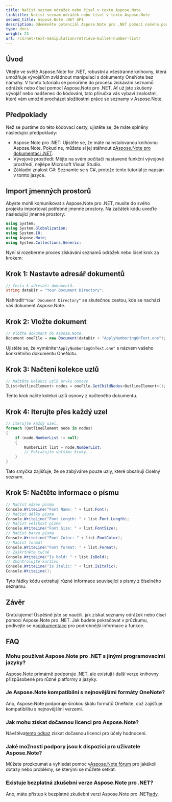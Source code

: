 ```yaml
---
title: Načíst seznam odrážek nebo čísel v textu Aspose.Note
linktitle: Načíst seznam odrážek nebo čísel v textu Aspose.Note
second_title: Aspose.Note .NET API
description: Odemkněte potenciál Aspose.Note pro .NET pomocí našeho podrobného průvodce pro získávání seznamů odrážek nebo čísel. Zvyšte své dovednosti v manipulaci s dokumenty ve OneNotu!
type: docs
weight: 23
url: /cs/net/text-manipulation/retrieve-bullet-number-list/
---
```

## Úvod
Vítejte ve světě Aspose.Note for .NET, robustní a všestranné knihovny, která umožňuje vývojářům zvládnout manipulaci s dokumenty OneNote bez námahy. V tomto tutoriálu se ponoříme do procesu získávání seznamů odrážek nebo čísel pomocí Aspose.Note pro .NET. Ať už jste zkušený vývojář nebo nadšenec do kódování, tato příručka vás vybaví znalostmi, které vám umožní procházet složitostmi práce se seznamy v Aspose.Note.
## Předpoklady
Než se pustíme do této kódovací cesty, ujistěte se, že máte splněny následující předpoklady:
-  Aspose.Note pro .NET: Ujistěte se, že máte nainstalovanou knihovnu Aspose.Note. Pokud ne, můžete si jej stáhnout z[Aspose.Note pro dokumentaci .NET](https://reference.aspose.com/note/net/).
- Vývojové prostředí: Mějte na svém počítači nastavené funkční vývojové prostředí, nejlépe Microsoft Visual Studio.
- Základní znalost C#: Seznamte se s C#, protože tento tutoriál je napsán v tomto jazyce.
## Import jmenných prostorů
Abyste mohli komunikovat s Aspose.Note pro .NET, musíte do svého projektu importovat potřebné jmenné prostory. Na začátek kódu uveďte následující jmenné prostory:
```csharp
using System;
using System.Globalization;
using System.IO;
using Aspose.Note;
using System.Collections.Generic;
```
Nyní si rozeberme proces získávání seznamů odrážek nebo čísel krok za krokem:
## Krok 1: Nastavte adresář dokumentů
```csharp
// Cesta k adresáři dokumentů.
string dataDir = "Your Document Directory";
```
 Nahradit`"Your Document Directory"` se skutečnou cestou, kde se nachází váš dokument Aspose.Note.
## Krok 2: Vložte dokument
```csharp
// Vložte dokument do Aspose.Note.
Document oneFile = new Document(dataDir + "ApplyNumberingOnText.one");
```
 Ujistěte se, že vyměníte`"ApplyNumberingOnText.one"` s názvem vašeho konkrétního dokumentu OneNotu.
## Krok 3: Načtení kolekce uzlů
```csharp
// Načtěte kolekci uzlů prvku osnovy.
IList<OutlineElement> nodes = oneFile.GetChildNodes<OutlineElement>();
```
Tento krok načte kolekci uzlů osnovy z načteného dokumentu.
## Krok 4: Iterujte přes každý uzel
```csharp
// Iterujte každý uzel.
foreach (OutlineElement node in nodes)
{
    if (node.NumberList != null)
    {
        NumberList list = node.NumberList;
        // Pokračujte dalšími kroky...
    }
}
```
Tato smyčka zajišťuje, že se zabýváme pouze uzly, které obsahují číselný seznam.
## Krok 5: Načtěte informace o písmu
```csharp
// Načíst název písma
Console.WriteLine("Font Name: " + list.Font);
// Načíst délku písma
Console.WriteLine("Font Length: " + list.Font.Length);
// Načíst velikost písma
Console.WriteLine("Font Size: " + list.FontSize);
// Načíst barvu písma
Console.WriteLine("Font Color: " + list.FontColor);
// Načíst formát
Console.WriteLine("Font format: " + list.Format);
// Zaškrtněte tučně
Console.WriteLine("Is bold: " + list.IsBold);
// Zkontrolujte kurzívu
Console.WriteLine("Is italic: " + list.IsItalic);
Console.WriteLine();
```
Tyto řádky kódu extrahují různé informace související s písmy z číselného seznamu.
## Závěr
 Gratulujeme! Úspěšně jste se naučili, jak získat seznamy odrážek nebo čísel pomocí Aspose.Note pro .NET. Jak budete pokračovat v průzkumu, podívejte se na[dokumentace](https://reference.aspose.com/note/net/) pro podrobnější informace a funkce.
## FAQ
### Mohu používat Aspose.Note pro .NET s jinými programovacími jazyky?
Aspose.Note primárně podporuje .NET, ale existují i další verze knihovny přizpůsobené pro různé platformy a jazyky.
### Je Aspose.Note kompatibilní s nejnovějšími formáty OneNote?
Ano, Aspose.Note podporuje širokou škálu formátů OneNote, což zajišťuje kompatibilitu s nejnovějšími verzemi.
### Jak mohu získat dočasnou licenci pro Aspose.Note?
 Návštěva[tento odkaz](https://purchase.aspose.com/temporary-license/) získat dočasnou licenci pro účely hodnocení.
### Jaké možnosti podpory jsou k dispozici pro uživatele Aspose.Note?
Můžete prozkoumat a vyhledat pomoc v[Aspose.Note fórum](https://forum.aspose.com/c/note/28) pro jakékoli dotazy nebo problémy, se kterými se můžete setkat.
### Existuje bezplatná zkušební verze Aspose.Note pro .NET?
 Ano, máte přístup k bezplatné zkušební verzi Aspose.Note pro .NET[tady](https://releases.aspose.com/).